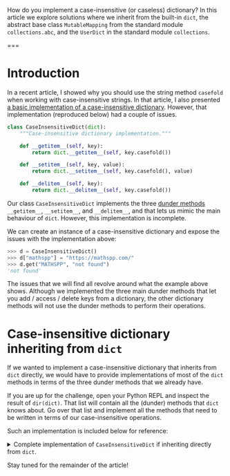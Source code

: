 How do you implement a case-insensitive (or caseless) dictionary? In this article we explore solutions where we inherit from the built-in `dict`, the abstract base class `MutableMapping` from the standard module `collections.abc`, and the `UserDict` in the standard module `collections`.

===

# Introduction

In a recent article, I showed why you should use the string method `casefold` when working with case-insensitive strings.
In that article, I also presented [a basic implementation of a case-insensitive dictionary][casefold-article-dict].
However, that implementation (reproduced below) had a couple of issues.

```py
class CaseInsensitiveDict(dict):
    """Case-insensitive dictionary implementation."""

    def __getitem__(self, key):
        return dict.__getitem__(self, key.casefold())

    def __setitem__(self, key, value):
        return dict.__setitem__(self, key.casefold(), value)

    def __delitem__(self, key):
        return dict.__delitem__(self, key.casefold())
```

Our class `CaseInsensitiveDict` implements the three [dunder methods][dunder-methods] `__getitem__`, `__setitem__`, and `__delitem__`, and that lets us mimic the main behaviour of `dict`.
However, this implementation is incomplete.

We can create an instance of a case-insensitive dictionary and expose the issues with the implementation above:

```py
>>> d = CaseInsensitiveDict()
>>> d["mathspp"] = "https://mathspp.com/"
>>> d.get("MATHSPP", "not found")
'not found'
```

The issues that we will find all revolve around what the example above shows.
Although we implemented the three main dunder methods that let you add / access / delete keys from a dictionary, the other dictionary methods will not use the dunder methods to perform their operations.


# Case-insensitive dictionary inheriting from `dict`

If we wanted to implement a case-insensitive dictionary that inherits from `dict` directly, we would have to provide implementations of most of the `dict` methods in terms of the three dunder methods that we already have.

If you are up for the challenge, open your Python REPL and inspect the result of `dir(dict)`.
That list will contain all the (dunder) methods that `dict` knows about.
Go over that list and implement all the methods that need to be written in terms of our case-insensitive operations.

Such an implementation is included below for reference:

<details>
<summary>Complete implementation of <code>CaseInsensitiveDict</code> if inheriting directly from <code>dict</code>.</summary>


```py
_no_default = object()


class CaseInsensitiveDict(dict):
    """Case-insensitive dictionary implementation."""

    def __getitem__(self, key):
        return dict.__getitem__(self, key.casefold())

    def __setitem__(self, key, value):
        return dict.__setitem__(self, key.casefold(), value)

    def __delitem__(self, key):
        return dict.__delitem__(self, key.casefold())

    # ---

    def __contains__(self, key):
        return dict.__contains__(self, key.casefold())

    def __init__(self, seed=None, **kwargs):
        super().__init__()

        if seed is None:
            seed = {}
        self.update(seed)
        self.update(kwargs)

    def __or__(self, other):
        """Dictionary updating with the pipe operator |."""
        base = self.copy()
        base.update(other)
        return base

    def __ror__(self, other):
        """Dictionary updating with | and a regular dict on the left."""
        base = CaseInsensitiveDict(other)
        base.update(other)
        return base

    def copy(self):
        return CaseInsensitiveDict(dict.copy(self))

    def get(self, key, default=None):
        return dict.get(self, key.casefold(), default)

    def pop(self, key, default=_no_default):
        if default is _no_default:
            return dict.pop(self, key.casefold())
        else:
            return dict.pop(self, key.casefold(), default)

    def setdefault(self, key, default=None):
        return dict.setdefault(self, key.casefold(), default)

    def update(self, seed=None, **kwargs):
        if seed is None:
            seed = {}

        # Is the seed a mapping...
        if hasattr(seed, "items"):
            for key, value in seed.items():
                self[key] = value
        # or an iterable?
        else:
            for key, value in seed:
                self[key] = value

        for key, value in kwargs.items():
            self[key] = value
```


</details>



Stay tuned for the remainder of the article!



[dunder-methods]: /blog/pydonts/dunder-methods
[casefold-article-dict]: /blog/how-to-work-with-case-insensitive-strings#how-to-implement-a-case-insensitive-dictionary-in-python
